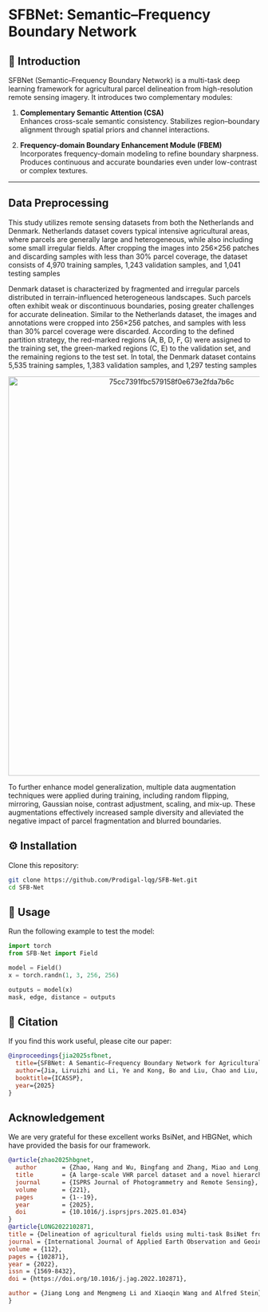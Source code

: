 
# SFBNet: Semantic–Frequency Boundary Network

## 🌱 Introduction
SFBNet (Semantic–Frequency Boundary Network) is a multi-task deep learning framework for agricultural parcel delineation from high-resolution remote sensing imagery.
It introduces two complementary modules:
1. **Complementary Semantic Attention (CSA)**  
   Enhances cross-scale semantic consistency.
   Stabilizes region–boundary alignment through spatial priors and channel interactions.  

2. **Frequency-domain Boundary Enhancement Module (FBEM)**  
   Incorporates frequency-domain modeling to refine boundary sharpness.
   Produces continuous and accurate boundaries even under low-contrast or complex textures.

---
## Data Preprocessing
This study utilizes remote sensing datasets from both the Netherlands and Denmark.
Netherlands dataset covers typical intensive agricultural areas, where parcels are generally large and heterogeneous, while also including some small irregular fields. After cropping the images into 256×256 patches and discarding samples with less than 30% parcel coverage, the dataset consists of 4,970 training samples, 1,243 validation samples, and 1,041 testing samples

Denmark dataset is characterized by fragmented and irregular parcels distributed in terrain-influenced heterogeneous landscapes. Such parcels often exhibit weak or discontinuous boundaries, posing greater challenges for accurate delineation. Similar to the Netherlands dataset, the images and annotations were cropped into 256×256 patches, and samples with less than 30% parcel coverage were discarded. According to the defined partition strategy, the red-marked regions (A, B, D, F, G) were assigned to the training set, the green-marked regions (C, E) to the validation set, and the remaining regions to the test set. In total, the Denmark dataset contains 5,535 training samples, 1,383 validation samples, and 1,297 testing samples
<p align="center">
<img width="639" height="800" alt="75cc7391fbc579158f0e673e2fda7b6c" src="https://github.com/user-attachments/assets/897532a7-8786-45c5-a46a-81226f5befd6" />
</p>


To further enhance model generalization, multiple data augmentation techniques were applied during training, including random flipping, mirroring, Gaussian noise, contrast adjustment, scaling, and mix-up. These augmentations effectively increased sample diversity and alleviated the negative impact of parcel fragmentation and blurred boundaries.
## ⚙️ Installation
Clone this repository:
```bash
git clone https://github.com/Prodigal-lqg/SFB-Net.git
cd SFB-Net

```
## 🚀 Usage
Run the following example to test the model:

```python
import torch
from SFB-Net import Field

model = Field()
x = torch.randn(1, 3, 256, 256)

outputs = model(x)
mask, edge, distance = outputs
```

## 📜 Citation

If you find this work useful, please cite our paper:

```bibtex
@inproceedings{jia2025sfbnet,
  title={SFBNet: A Semantic–Frequency Boundary Network for Agricultural Parcel Delineation},
  author={Jia, Liruizhi and Li, Ye and Kong, Bo and Liu, Chao and Liu, Yuan and Liu, Shengquan},
  booktitle={ICASSP},
  year={2025}
}

```
##  Acknowledgement

We are very grateful for these excellent works BsiNet, and HBGNet, which have provided the basis for our framework.

```bibtex
@article{zhao2025hbgnet,
  author       = {Zhao, Hang and Wu, Bingfang and Zhang, Miao and Long, Jiang and Tian, Fuyou and Xie, Yan and Zeng, Hongwei and Zheng, Zhaoju and Ma, Zonghan and Wang, Mingxing and others},
  title        = {A large-scale VHR parcel dataset and a novel hierarchical semantic boundary-guided network for agricultural parcel delineation},
  journal      = {ISPRS Journal of Photogrammetry and Remote Sensing},
  volume       = {221},
  pages        = {1--19},
  year         = {2025},
  doi          = {10.1016/j.isprsjprs.2025.01.034}
}
@article{LONG2022102871,
title = {Delineation of agricultural fields using multi-task BsiNet from high-resolution satellite images},
journal = {International Journal of Applied Earth Observation and Geoinformation},
volume = {112},
pages = {102871},
year = {2022},
issn = {1569-8432},
doi = {https://doi.org/10.1016/j.jag.2022.102871},

author = {Jiang Long and Mengmeng Li and Xiaoqin Wang and Alfred Stein},
}

```
